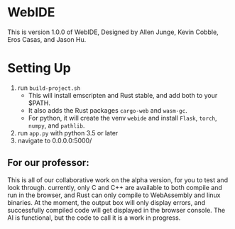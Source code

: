 # WebIDE

This is version 1.0.0 of WebIDE, Designed by Allen Junge, Kevin Cobble, Eros Casas, and Jason Hu.

# Setting Up

1. run `build-project.sh`
   * This will install emscripten and Rust stable, and add both to your $PATH.
   * It also adds the Rust packages `cargo-web` and `wasm-gc`.
   * For python, it will create the venv `webide` and install `Flask`, `torch`, `numpy`, and `pathlib`.
2. run `app.py` with python 3.5 or later
3. navigate to 0.0.0.0:5000/

## For our professor:

  This is all of our collaborative work on the alpha version, for you to test and look through.
  currently, only C and C++ are available to both compile and run in the browser, and Rust
  can only compile to WebAssembly and linux binaries. At the moment, the output box will only
  display errors, and successfully compiled code will get displayed in the browser console.
  The AI is functional, but the code to call it is a work in progress.
